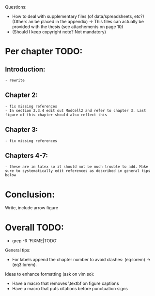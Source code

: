 Questions:
- How to deal with supplementary files (of data/spreadsheets, etc?) (Others an be placed in the appendix) -> This files can actually be provided with the thesis (see attachements on page 10)
- (Should I keep copyright note? Not mandatory)

# Per chapter TODO:
## Introduction:
	- rewrite

## Chapter 2:
	- fix missing references
	- In section 2.3.4 edit out ModCell2 and refer to chapter 3. Last figure of this chapter should also reflect this

## Chapter 3:
	- fix missing references

## Chapters 4-7:
	- these are in latex so it should not be much trouble to add. Make sure to systematically edit references as described in general tips below

# Conclusion:
Write, include arrow figure

# Overall TODO:

- grep -R 'FIXME\|TODO'


General tips:
- For labels append the chapter number to avoid clashes: (eq:lorem) -> (eq3:lorem).

Ideas to enhance formatting (ask on vim so):
- Have a macro that removes \textbf on figure captions
- Have a macro that puts citations before punctuation signs

